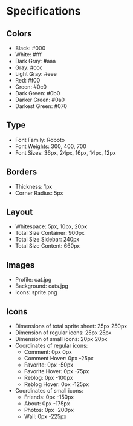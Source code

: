 # Specifications

## Colors
- Black: #000
- White: #fff
- Dark Gray: #aaa
- Gray: #ccc
- Light Gray: #eee
- Red: #f00
- Green: #0c0
- Dark Green: #0b0
- Darker Green: #0a0
- Darkest Green: #070

## Type
- Font Family: Roboto
- Font Weights: 300, 400, 700
- Font Sizes: 36px, 24px, 16px, 14px, 12px

## Borders
- Thickness: 1px
- Corner Radius: 5px

## Layout
- Whitespace: 5px, 10px, 20px
- Total Size Container: 900px
- Total Size Sidebar: 240px
- Total Size Content: 660px

## Images
- Profile: cat.jpg
- Background: cats.jpg
- Icons: sprite.png

## Icons
- Dimensions of total sprite sheet: 25px 250px
- Dimension of regular icons: 25px 25px
- Dimension of small icons: 20px 20px
- Coordinates of regular icons:
  - Comment: 0px 0px
  - Comment Hover: 0px -25px
  - Favorite: 0px -50px
  - Favorite Hover: 0px -75px
  - Reblog: 0px -100px
  - Reblog Hover: 0px -125px
- Coordinates of small icons:
  - Friends: 0px -150px
  - About: 0px -175px
  - Photos: 0px -200px
  - Wall: 0px -225px
